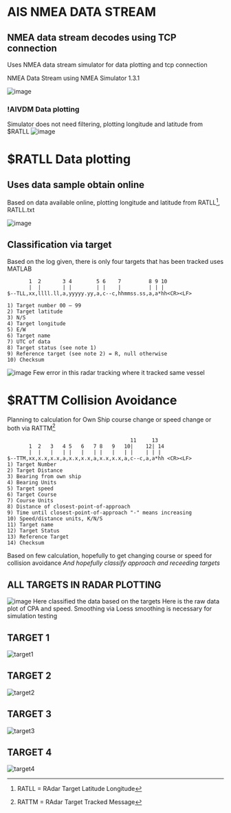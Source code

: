 # AIS NMEA DATA STREAM

## NMEA data stream decodes using TCP connection
Uses NMEA data stream simulator for data plotting and tcp connection

NMEA Data Stream using NMEA Simulator 1.3.1

![image](https://user-images.githubusercontent.com/85572170/148020163-158a497c-cf23-4b45-bc38-fa8537407827.png)
### !AIVDM Data plotting
Simulator does not need filtering, plotting longitude and latitude from $RATLL
![image](https://user-images.githubusercontent.com/85572170/148020236-fe2dcbfc-fbca-4bd1-8261-76225198c57d.png)



# $RATLL Data plotting
## Uses data sample obtain online
Based on data available online, plotting longitude and latitude from RATLL[^1], RATLL.txt

![image](https://user-images.githubusercontent.com/85572170/148020741-491cd66e-e66a-499c-a0e0-1db676cc9dea.png)

## Classification via target
Based on the log given, there is only four targets that has been tracked uses MATLAB
```
       1  2       3 4        5 6    7         8 9 10
       |  |       | |        | |    |         | | |
$--TLL,xx,llll.ll,a,yyyyy.yy,a,c--c,hhmmss.ss,a,a*hh<CR><LF> 

1) Target number 00 – 99 
2) Target latitude
3) N/S 
4) Target longitude
5) E/W 
6) Target name 
7) UTC of data 
8) Target status (see note 1) 
9) Reference target (see note 2) = R, null otherwise 
10) Checksum
```
![image](https://user-images.githubusercontent.com/85572170/148462002-0498be35-19b7-4ecb-870b-d874bc85610e.png)
Few error in this radar tracking where it tracked same vessel 

# $RATTM Collision Avoidance
Planning to calculation for Own Ship course change or speed change or both via RATTM[^2]
```
                                        11     13
       1  2   3   4 5   6   7 8   9   10|    12| 14
       |  |   |   | |   |   | |   |   | |    | | |
$--TTM,xx,x.x,x.x,a,x.x,x.x,a,x.x,x.x,a,c--c,a,a*hh <CR><LF> 
1) Target Number 
2) Target Distance 
3) Bearing from own ship 
4) Bearing Units 
5) Target speed 
6) Target Course 
7) Course Units 
8) Distance of closest-point-of-approach 
9) Time until closest-point-of-approach "-" means increasing 
10) Speed/distance units, K/N/S
11) Target name 
12) Target Status 
13) Reference Target
14) Checksum 
```
Based on few calculation, hopefully to get changing course or speed for collision avoidance
*And hopefully classify approach and receeding targets*

## ALL TARGETS IN RADAR PLOTTING

![image](https://user-images.githubusercontent.com/85572170/148971931-55c0a603-6e98-485c-b0e8-6c177f2b90e4.png)
Here classified the data based on the targets
Here is the raw data plot of CPA and speed. Smoothing via Loess smoothing is necessary for simulation testing
## TARGET 1
![target1](https://user-images.githubusercontent.com/85572170/148993750-f7a2e3cc-b476-4f35-bdb0-a2fc7397062f.jpg)

## TARGET 2
![target2](https://user-images.githubusercontent.com/85572170/148993794-f86709ab-5d92-4a67-b61e-0b4ae96826de.jpg)

## TARGET 3
![target3](https://user-images.githubusercontent.com/85572170/148993829-4f805d8a-5fe4-48a9-907c-e89f5488cdd4.jpg)

## TARGET 4
![target4](https://user-images.githubusercontent.com/85572170/148993846-aaefa004-56b8-4581-b9cb-5a9eefe38c0b.jpg)





[^1]: RATLL = RAdar Target Latitude Longitude
[^2]: RATTM = RAdar Target Tracked Message
[^3]: RAOSD = RAdar Own Ship Data
       Consists of course and speed
[^4]: OSNC = Own Ship New Course
[^5]: OSNS = Own Ship New Speed
